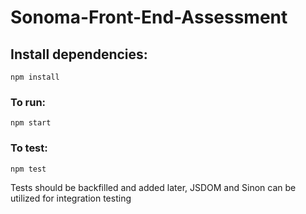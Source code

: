 # Sonoma-Front-End-Assessment

## Install dependencies:
```
npm install
```

### To run:
```
npm start
```

### To test:
```
npm test
```

Tests should be backfilled and added later, JSDOM and Sinon can be utilized for integration testing
